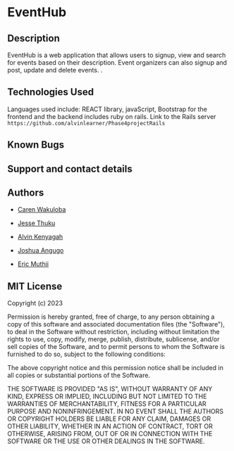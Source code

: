 # EventHub
## Description

EventHub is a web application that allows users to signup, view and search for events based on their description. Event organizers can also signup and post, update and delete events.
.

## Technologies Used
Languages used include: REACT library, javaScript, Bootstrap for the frontend and the backend includes ruby on rails.
Link to the Rails server `https://github.com/alvinlearner/Phase4projectRails`

## Known Bugs

## Support and contact details

## Authors

- [Caren Wakuloba](https://github.com/carenwaks)

- [Jesse Thuku](https://github.com/jessyvee)

- [Alvin Kenyagah](https://github.com/alvinkenyagah)

- [Joshua Angugo](https://github.com/joshhoneypot)

- [Eric Muthii](https://github.com/ErMuthii)




## MIT License

Copyright (c) 2023 

Permission is hereby granted, free of charge, to any person obtaining a copy
of this software and associated documentation files (the "Software"), to deal
in the Software without restriction, including without limitation the rights
to use, copy, modify, merge, publish, distribute, sublicense, and/or sell
copies of the Software, and to permit persons to whom the Software is
furnished to do so, subject to the following conditions:

The above copyright notice and this permission notice shall be included in all
copies or substantial portions of the Software.

THE SOFTWARE IS PROVIDED "AS IS", WITHOUT WARRANTY OF ANY KIND, EXPRESS OR
IMPLIED, INCLUDING BUT NOT LIMITED TO THE WARRANTIES OF MERCHANTABILITY,
FITNESS FOR A PARTICULAR PURPOSE AND NONINFRINGEMENT. IN NO EVENT SHALL THE
AUTHORS OR COPYRIGHT HOLDERS BE LIABLE FOR ANY CLAIM, DAMAGES OR OTHER
LIABILITY, WHETHER IN AN ACTION OF CONTRACT, TORT OR OTHERWISE, ARISING FROM,
OUT OF OR IN CONNECTION WITH THE SOFTWARE OR THE USE OR OTHER DEALINGS IN THE
SOFTWARE.
